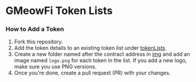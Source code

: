 # GMeowFi Token Lists

### How to Add a Token

1. Fork this repository.
2. Add the token details to an existing token list under [tokenLists](src/constants/tokenLists).
3. Create a new folder named after the contract address in [img](/img) and add an image named `logo.png` for each token in the list. If you add a new logo, make sure you use PNG versions.
4. Once you're done, create a pull request (PR) with your changes.